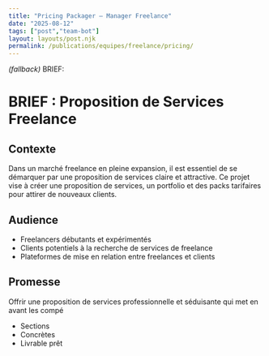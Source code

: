 ```yaml
---
title: "Pricing Packager — Manager Freelance"
date: "2025-08-12"
tags: ["post","team-bot"]
layout: layouts/post.njk
permalink: /publications/equipes/freelance/pricing/
---
```

*(fallback)* BRIEF:
# BRIEF : Proposition de Services Freelance

## Contexte
Dans un marché freelance en pleine expansion, il est essentiel de se démarquer par une proposition de services claire et attractive. Ce projet vise à créer une proposition de services, un portfolio et des packs tarifaires pour attirer de nouveaux clients.

## Audience
- Freelancers débutants et expérimentés
- Clients potentiels à la recherche de services de freelance
- Plateformes de mise en relation entre freelances et clients

## Promesse
Offrir une proposition de services professionnelle et séduisante qui met en avant les compé

- Sections
- Concrètes
- Livrable prêt
